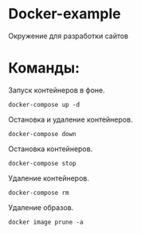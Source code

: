 # Docker-example
Окружение для разработки сайтов

# Команды:

Запуск контейнеров в фоне.

`docker-compose up -d`

Остановка и удаление контейнеров.

`docker-compose down`

Остановка контейнеров.

`docker-compose stop`

Удаление контейнеров.

`docker-compose rm`

Удаление образов.

`docker image prune -a`